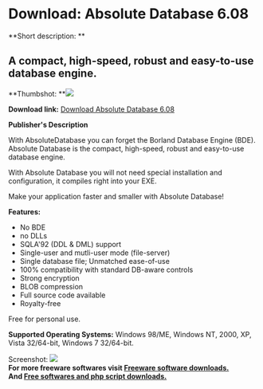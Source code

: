 # Download: Absolute Database 6.08

**Short description: **

## A compact, high-speed, robust and easy-to-use database engine.

  
**Thumbshot: **![](http://www.freewarefiles.com/screenshot/absolute_database_md.gif)   
  
**Download link:** [Download Absolute Database 6.08](http://freesoftwares.boysofts.com/Absolute-Database_program_14270.html)  
  

**Publisher's Description**  
  

With AbsoluteDatabase you can forget the Borland Database Engine (BDE).
Absolute Database is the compact, high-speed, robust and easy-to-use database
engine.

With Absolute Database you will not need special installation and
configuration, it compiles right into your EXE.

Make your application faster and smaller with Absolute Database!

**Features:**

  * No BDE 
  * no DLLs 
  * SQLA'92 (DDL & DML) support 
  * Single-user and mutli-user mode (file-server) 
  * Single database file; Unmatched ease-of-use 
  * 100% compatibility with standard DB-aware controls 
  * Strong encryption 
  * BLOB compression 
  * Full source code available 
  * Royalty-free 

Free for personal use.

**Supported Operating Systems:** Windows 98/ME, Windows NT, 2000, XP, Vista 32/64-bit, Windows 7 32/64-bit.

  
  
Screenshot: ![](http://www.freewarefiles.com/screenshot/absolute_database.gif)  
**For more freeware softwares visit [Freeware software downloads.](http://freesoftwares.boysofts.com/)**   
**And [Free softwares and php script downloads.](http://www.boysofts.com/)**


